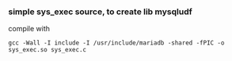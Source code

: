 ### simple sys_exec source, to create lib mysqludf

compile with
```
gcc -Wall -I include -I /usr/include/mariadb -shared -fPIC -o sys_exec.so sys_exec.c
```
